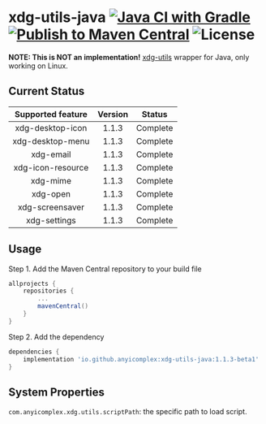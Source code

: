 # xdg-utils-java [![Java CI with Gradle](https://github.com/anyicomplex/xdg-utils-java/actions/workflows/gradle.yml/badge.svg)](https://github.com/anyicomplex/xdg-utils-java/actions/workflows/gradle.yml) [![Publish to Maven Central](https://github.com/anyicomplex/xdg-utils-java/actions/workflows/gradle-publish.yml/badge.svg)](https://github.com/anyicomplex/xdg-utils-java/actions/workflows/gradle-publish.yml) ![License](https://img.shields.io/github/license/anyicomplex/xdg-utils-java)
**NOTE: This is NOT an implementation!** [xdg-utils](https://www.freedesktop.org/wiki/Software/xdg-utils/) wrapper for Java, only working on Linux.

## Current Status
| Supported feature | Version |  Status  |
|:-----------------:|:-------:|:--------:|
| xdg-desktop-icon  |  1.1.3  | Complete |
| xdg-desktop-menu  |  1.1.3  | Complete |
|     xdg-email     |  1.1.3  | Complete |
| xdg-icon-resource |  1.1.3  | Complete |
|     xdg-mime      |  1.1.3  | Complete |
|     xdg-open      |  1.1.3  | Complete |
|  xdg-screensaver  |  1.1.3  | Complete |
|   xdg-settings    |  1.1.3  | Complete |

## Usage
Step 1. Add the Maven Central repository to your build file
```groovy
allprojects {
	repositories {
		...
		mavenCentral()
	}
}
```

Step 2. Add the dependency
```groovy
dependencies {
    implementation 'io.github.anyicomplex:xdg-utils-java:1.1.3-beta1'
}
```

## System Properties
`com.anyicomplex.xdg.utils.scriptPath`: the specific path to load script.
